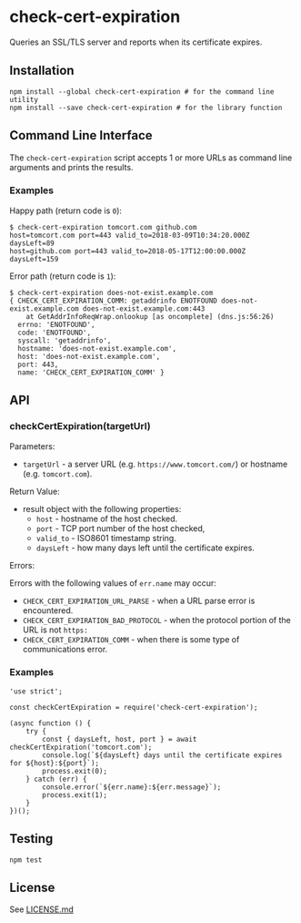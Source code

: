 # check-cert-expiration

Queries an SSL/TLS server and reports when its certificate expires.

## Installation

    npm install --global check-cert-expiration # for the command line utility
    npm install --save check-cert-expiration # for the library function

## Command Line Interface

The `check-cert-expiration` script accepts 1 or more URLs as command line arguments and prints the results.

### Examples

Happy path (return code is `0`):

    $ check-cert-expiration tomcort.com github.com
    host=tomcort.com port=443 valid_to=2018-03-09T10:34:20.000Z daysLeft=89
    host=github.com port=443 valid_to=2018-05-17T12:00:00.000Z daysLeft=159

Error path (return code is `1`):

    $ check-cert-expiration does-not-exist.example.com
    { CHECK_CERT_EXPIRATION_COMM: getaddrinfo ENOTFOUND does-not-exist.example.com does-not-exist.example.com:443
        at GetAddrInfoReqWrap.onlookup [as oncomplete] (dns.js:56:26)
      errno: 'ENOTFOUND',
      code: 'ENOTFOUND',
      syscall: 'getaddrinfo',
      hostname: 'does-not-exist.example.com',
      host: 'does-not-exist.example.com',
      port: 443,
      name: 'CHECK_CERT_EXPIRATION_COMM' }

## API

### checkCertExpiration(targetUrl)

Parameters:

* `targetUrl` - a server URL (e.g. `https://www.tomcort.com/`) or hostname (e.g. `tomcort.com`).

Return Value:

* result object with the following properties:
  * `host` - hostname of the host checked.
  * `port` - TCP port number of the host checked,
  * `valid_to` - ISO8601 timestamp string.
  * `daysLeft` - how many days left until the certificate expires.

Errors:

Errors with the following values of `err.name` may occur:
* `CHECK_CERT_EXPIRATION_URL_PARSE` - when a URL parse error is encountered.
* `CHECK_CERT_EXPIRATION_BAD_PROTOCOL` - when the protocol portion of the URL is not `https:`
* `CHECK_CERT_EXPIRATION_COMM` - when there is some type of communications error. 

### Examples

    'use strict';

    const checkCertExpiration = require('check-cert-expiration');

    (async function () {
        try {
            const { daysLeft, host, port } = await checkCertExpiration('tomcort.com');
            console.log(`${daysLeft} days until the certificate expires for ${host}:${port}`);
            process.exit(0);
        } catch (err) {
            console.error(`${err.name}:${err.message}`);
            process.exit(1);
        }
    })();

## Testing

    npm test

## License

See [LICENSE.md](https://github.com/tcort/check-cert-expiration/blob/master/LICENSE.md)
